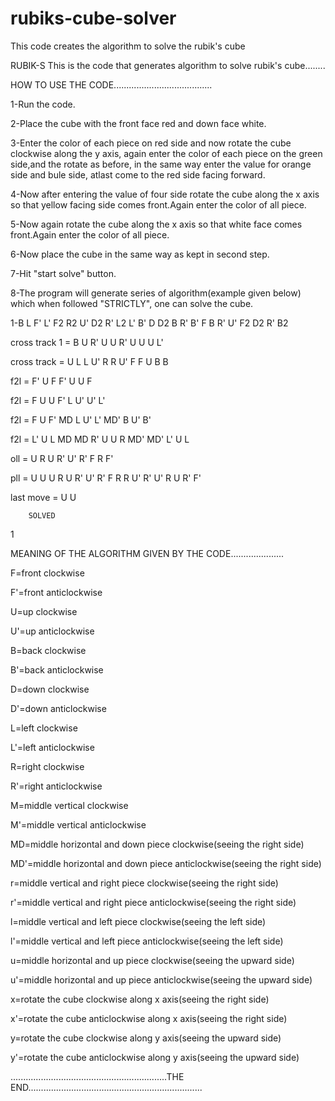 # rubiks-cube-solver
This code creates the algorithm to solve the rubik's cube


RUBIK-S
This is the code that generates algorithm to solve rubik's cube........

HOW TO USE THE CODE.......................................

1-Run the code.

2-Place the cube with the front face red and down face white.

3-Enter the color of each piece on red side and now rotate the cube clockwise along the y axis, again enter the color of each piece on the green side,and the rotate as before, in the same way enter the value for orange side and bule side, atlast come to the red side facing forward.

4-Now after entering the value of four side rotate the cube along the x axis so that yellow facing side comes front.Again enter the color of all piece.

5-Now again rotate the cube along the x axis so that white face comes front.Again enter the color of all piece.

6-Now place the cube in the same way as kept in second step.

7-Hit "start solve" button.

8-The program will generate series of algorithm(example given below) which when followed "STRICTLY", one can solve the cube.

  1-B L F' L' F2 R2 U' D2 R' L2 L' B' D D2 B R' B' F B R' U' F2 D2 R' B2 
  
  cross track 1   =    B U R' U U R' U U U L'
  
  cross track   =    U L L U' R R U' F F U B B
  
  f2l   =    F' U F F' U U F
  
  f2l   =   F U U F' L U' U' L'
  
  f2l   =   F U F' MD L U' L' MD' B U' B'
  
  f2l   =   L' U L MD MD R' U U R MD' MD' L' U L
  
  oll    =   U R U R' U' R' F R F'
  
  pll    =   U U U R U R' U' R' F R R U' R' U' R U R' F'
  
  last move  =     U U
  
        SOLVED
        
  1
  
MEANING OF THE ALGORITHM GIVEN BY THE CODE.....................

F=front clockwise

F'=front anticlockwise

U=up clockwise

U'=up anticlockwise

B=back clockwise

B'=back anticlockwise

D=down clockwise

D'=down anticlockwise

L=left clockwise

L'=left anticlockwise

R=right clockwise

R'=right anticlockwise

M=middle vertical clockwise

M'=middle vertical anticlockwise

MD=middle horizontal and down piece clockwise(seeing the right side)

MD'=middle horizontal and down piece anticlockwise(seeing the right side)

r=middle vertical and right piece clockwise(seeing the right side)

r'=middle vertical and right piece anticlockwise(seeing the right side)

l=middle vertical and left piece clockwise(seeing the left side)

l'=middle vertical and left piece anticlockwise(seeing the left side)

u=middle horizontal and up piece clockwise(seeing the upward side)

u'=middle horizontal and up piece anticlockwise(seeing the upward side)

x=rotate the cube clockwise along x axis(seeing the right side)

x'=rotate the cube anticlockwise along x axis(seeing the right side)

y=rotate the cube clockwise along y axis(seeing the upward side)

y'=rotate the cube anticlockwise along y axis(seeing the upward side)

..............................................................THE END.....................................................................
